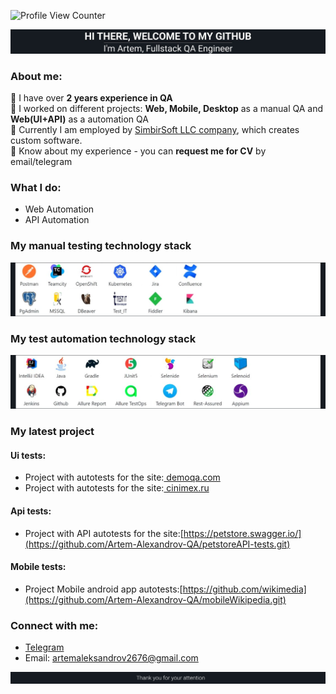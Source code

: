 ![Profile View Counter](https://komarev.com/ghpvc/?username=Artem-Alexandrov-QA&color=161B22)
<div align="center">
  <img src="https://github.com/Artem-Alexandrov-QA/Artem-Alexandrov-QA/blob/main/Header.jpg" />
</div>

### About me:

🔳 I have over **2 years experience in QA**  
🔳 I worked on different projects: **Web, Mobile, Desktop** as a manual QA and **Web(UI+API)** as a automation QA  
🔳 Currently I am employed by [SimbirSoft LLC company](https://www.simbirsoft.com/en/), which creates custom software.   
🔳 Know about my experience - you can **request me for CV** by email/telegram

<h3 align="left">What I do: </h3>

- Web Automation
- API Automation

### My manual testing technology stack
<div align="left">
  <img src="https://github.com/Artem-Alexandrov-QA/Artem-Alexandrov-QA/blob/main/ManualStack.jpg" />
</div>

### My test automation technology stack
<div align="left">
  <img src="https://github.com/Artem-Alexandrov-QA/Artem-Alexandrov-QA/blob/main/AutomationStack.jpg" />
</div>

### My latest project
#### Ui tests:
- Project with autotests for the site:[ demoqa.com](https://github.com/Artem-Alexandrov-QA/demoqa-AllureAndJenkins-tests)
- Project with autotests for the site:[ cinimex.ru](https://github.com/Artem-Alexandrov-QA/cinimex_tests.git)

#### Api tests:
- Project with API autotests for the site:[https://petstore.swagger.io/](https://github.com/Artem-Alexandrov-QA/petstoreAPI-tests.git)

#### Mobile tests:
- Project Mobile android app autotests:[https://github.com/wikimedia](https://github.com/Artem-Alexandrov-QA/mobileWikipedia.git)

### Connect with me:
- [Telegram](https://t.me/artemalexandrov09)
- Email: artemaleksandrov2676@gmail.com

<div align="left">
  <img src="https://github.com/Artem-Alexandrov-QA/Artem-Alexandrov-QA/blob/main/Footer.png" />
</div>



